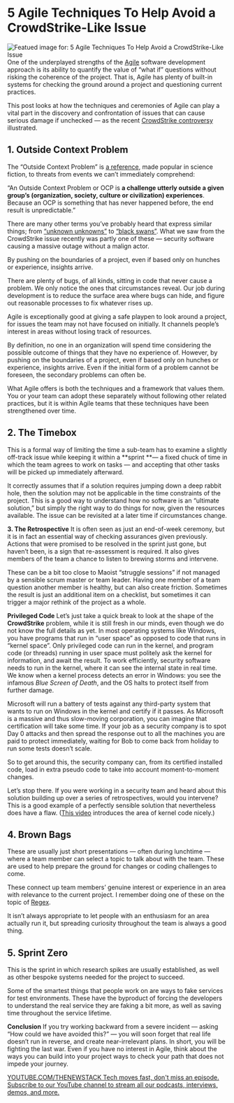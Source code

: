 # 5 Agile Techniques To Help Avoid a CrowdStrike-Like Issue
![Featued image for: 5 Agile Techniques To Help Avoid a CrowdStrike-Like Issue](https://cdn.thenewstack.io/media/2024/07/5ecc3ccb-lala-azizli-tfnytfjpkvc-unsplash-1024x683.jpg)
One of the underplayed strengths of the [Agile](https://en.wikipedia.org/wiki/Agile_software_development) software development approach is its ability to quantify the value of “what if” questions without risking the coherence of the project. That is, Agile has plenty of built-in systems for checking the ground around a project and questioning current practices.

This post looks at how the techniques and ceremonies of Agile can play a vital part in the discovery and confrontation of issues that can cause serious damage if unchecked — as the recent [CrowdStrike controversy](https://thenewstack.io/7-urgent-lessons-from-the-crowdstrike-disaster/) illustrated.

## 1. Outside Context Problem
The “Outside Context Problem” is [a reference](https://en.wikipedia.org/wiki/Talk%3AOutside_Context_Problem), made popular in science fiction, to threats from events we can’t immediately comprehend:

“An Outside Context Problem or OCP is **a challenge utterly outside a given group’s (organization, society, culture or civilization) experiences**. Because an OCP is something that has never happened before, the end result is unpredictable.”

There are many other terms you’ve probably heard that express similar things; from [“unknown unknowns”](https://en.wikipedia.org/wiki/There_are_unknown_unknowns) to [“black swans”](https://en.wikipedia.org/wiki/Black_swan_theory). What we saw from the CrowdStrike issue recently was partly one of these — security software causing a massive outage without a malign actor.

By pushing on the boundaries of a project, even if based only on hunches or experience, insights arrive.

There are plenty of bugs, of all kinds, sitting in code that never cause a problem. We only notice the ones that circumstances reveal. Our job during development is to reduce the surface area where bugs can hide, and figure out reasonable processes to fix whatever rises up.

Agile is exceptionally good at giving a safe playpen to look around a project, for issues the team may not have focused on initially. It channels people’s interest in areas without losing track of resources.

By definition, no one in an organization will spend time considering the possible outcome of things that they have no experience of. However, by pushing on the boundaries of a project, even if based only on hunches or experience, insights arrive. Even if the initial form of a problem cannot be foreseen, the secondary problems can often be.

What Agile offers is both the techniques and a framework that values them. You or your team can adopt these separately without following other related practices, but it is within Agile teams that these techniques have been strengthened over time.

## 2. The Timebox
This is a formal way of limiting the time a sub-team has to examine a slightly off-track issue while keeping it within a **sprint **— a fixed chuck of time in which the team agrees to work on tasks — and accepting that other tasks will be picked up immediately afterward.

It correctly assumes that if a solution requires jumping down a deep rabbit hole, then the solution may not be applicable in the time constraints of the project. This is a good way to understand how no software is an “ultimate solution,” but simply the right way to do things for now, given the resources available. The issue can be revisited at a later time if circumstances change.

**3. The Retrospective**
It is often seen as just an end-of-week ceremony, but it is in fact an essential way of checking assurances given previously. Actions that were promised to be resolved in the sprint just gone, but haven’t been, is a sign that re-assessment is required. It also gives members of the team a chance to listen to brewing storms and intervene.

These can be a bit too close to Maoist “struggle sessions” if not managed by a sensible scrum master or team leader. Having one member of a team question another member is healthy, but can also create friction. Sometimes the result is just an additional item on a checklist, but sometimes it can trigger a major rethink of the project as a whole.

**Privileged Code**
Let’s just take a quick break to look at the shape of the **CrowdStrike** problem, while it is still fresh in our minds, even though we do not know the full details as yet. In most operating systems like Windows, you have programs that run in “user space” as opposed to code that runs in “kernel space”. Only privileged code can run in the kernel, and program code (or threads) running in user space must politely ask the kernel for information, and await the result. To work efficiently, security software needs to run in the kernel, where it can see the internal state in real time. We know when a kernel process detects an error in Windows: you see the infamous *Blue Screen of Death*, and the OS halts to protect itself from further damage.

Microsoft will run a battery of tests against any third-party system that wants to run on Windows in the kernel and certify if it passes. As Microsoft is a massive and thus slow-moving corporation, you can imagine that certification will take some time. If your job as a security company is to spot Day 0 attacks and then spread the response out to all the machines you are paid to protect immediately, waiting for Bob to come back from holiday to run some tests doesn’t scale.

So to get around this, the security company can, from its certified installed code, load in extra pseudo code to take into account moment-to-moment changes.

Let’s stop there. If you were working in a security team and heard about this solution building up over a series of retrospectives, would you intervene? This is a good example of a perfectly sensible solution that nevertheless does have a flaw. ([This video](https://youtu.be/wAzEJxOo1ts?si=oyCk--9HIKAxZA_p) introduces the area of kernel code nicely.)

## 4. Brown Bags
These are usually just short presentations — often during lunchtime — where a team member can select a topic to talk about with the team. These are used to help prepare the ground for changes or coding challenges to come.

These connect up team members’ genuine interest or experience in an area with relevance to the current project. I remember doing one of these on the topic of [Regex](https://thenewstack.io/regular-expressions-and-solving-the-food-taster-dilemma/).

It isn’t always appropriate to let people with an enthusiasm for an area actually run it, but spreading curiosity throughout the team is always a good thing.

## 5. Sprint Zero
This is the sprint in which research spikes are usually established, as well as other bespoke systems needed for the project to succeed.

Some of the smartest things that people work on are ways to fake services for test environments. These have the byproduct of forcing the developers to understand the real service they are faking a bit more, as well as saving time throughout the service lifetime.

**Conclusion**
If you try working backward from a severe incident — asking “How could we have avoided this?” — you will soon forget that real life doesn’t run in reverse, and create near-irrelevant plans. In short, you will be fighting the last war. Even if you have no interest in Agile, think about the ways you can build into your project ways to check your path that does not impede your journey.

[
YOUTUBE.COM/THENEWSTACK
Tech moves fast, don't miss an episode. Subscribe to our YouTube
channel to stream all our podcasts, interviews, demos, and more.
](https://youtube.com/thenewstack?sub_confirmation=1)